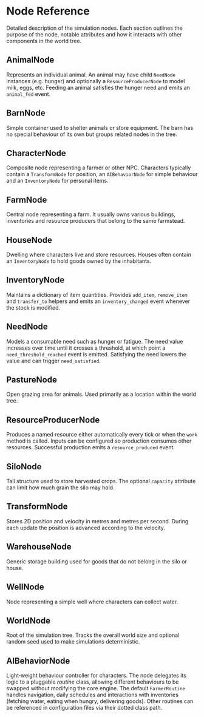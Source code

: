 # Node Reference

Detailed description of the simulation nodes. Each section outlines the
purpose of the node, notable attributes and how it interacts with other
components in the world tree.

## AnimalNode

Represents an individual animal. An animal may have child
`NeedNode` instances (e.g. hunger) and optionally a
`ResourceProducerNode` to model milk, eggs, etc. Feeding an
animal satisfies the hunger need and emits an `animal_fed` event.

## BarnNode

Simple container used to shelter animals or store equipment. The barn has
no special behaviour of its own but groups related nodes in the tree.

## CharacterNode

Composite node representing a farmer or other NPC. Characters typically
contain a `TransformNode` for position, an `AIBehaviorNode` for simple
behaviour and an `InventoryNode` for personal items.

## FarmNode

Central node representing a farm. It usually owns various buildings,
inventories and resource producers that belong to the same farmstead.

## HouseNode

Dwelling where characters live and store resources. Houses often contain
an `InventoryNode` to hold goods owned by the inhabitants.

## InventoryNode

Maintains a dictionary of item quantities. Provides `add_item`,
`remove_item` and `transfer_to` helpers and emits an `inventory_changed`
event whenever the stock is modified.

## NeedNode

Models a consumable need such as hunger or fatigue. The need value
increases over time until it crosses a threshold, at which point a
`need_threshold_reached` event is emitted. Satisfying the need lowers the
value and can trigger `need_satisfied`.

## PastureNode

Open grazing area for animals. Used primarily as a location within the
world tree.

## ResourceProducerNode

Produces a named resource either automatically every tick or when the
`work` method is called. Inputs can be configured so production consumes
other resources. Successful production emits a `resource_produced` event.

## SiloNode

Tall structure used to store harvested crops. The optional `capacity`
attribute can limit how much grain the silo may hold.

## TransformNode

Stores 2D position and velocity in metres and metres per second. During
each update the position is advanced according to the velocity.

## WarehouseNode

Generic storage building used for goods that do not belong in the silo or
house.

## WellNode

Node representing a simple well where characters can collect water.

## WorldNode

Root of the simulation tree. Tracks the overall world size and optional
random seed used to make simulations deterministic.

## AIBehaviorNode

Light‑weight behaviour controller for characters. The node delegates its
logic to a pluggable *routine* class, allowing different behaviours to be
swapped without modifying the core engine. The default
`FarmerRoutine` handles navigation, daily schedules and interactions with
inventories (fetching water, eating when hungry, delivering goods). Other
routines can be referenced in configuration files via their dotted class
path.
